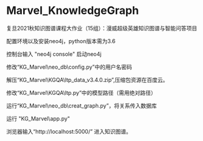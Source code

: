 # Marvel_KnowledgeGraph

复旦2021秋知识图谱课程大作业（15组）：漫威超级英雄知识图谱与智能问答项目

配置环境以及安装neo4j，python版本需为3.6

控制台输入 "neo4j console" 启动neo4j

修改“KG_Marvel\neo_db\config.py”中的用户名密码

解压“KG_Marvel\KGQA\ltp_data_v3.4.0.zip”,压缩包资源在百度云。

修改“KG_Marvel\KGQA\ltp.py”中的模型路径（需用绝对路径）

运行“KG_Marvel\neo_db\creat_graph.py”，将关系传入数据库

运行 "KG_Marvel\app.py"

浏览器输入“http://localhost:5000/” 进入知识图谱。

